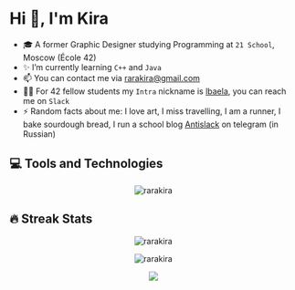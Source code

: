 # Hi 👋, I'm Kira

- 🎓 A former Graphic Designer studying Programming at `21 School`, Moscow (École 42)
- ✨ I’m currently learning `C++` and `Java`
- 📫 You can contact me via rarakira@gmail.com
- 👯‍♀️ For 42 fellow students my `Intra` nickname is [lbaela](https://profile.intra.42.fr/users/lbaela), you can reach me on `Slack`
- ⚡ Random facts about me: I love art, I miss travelling, I am a runner, I bake sourdough bread, I run a school blog [Antislack](https://t.me/antislack) on telegram (in Russian)

## 💻 Tools and Technologies
<p align="center"><img src="https://github-readme-stats.vercel.app/api/top-langs/?username=rarakira&layout=compact&theme=graywhite&hide_border=true&hide=objective-c&langs_count=6" alt="rarakira" /></p>

## 🔥 Streak Stats
<p align="center"><img src="https://github-readme-streak-stats.herokuapp.com?user=rarakira&theme=graywhite&hide_border=true&date_format=j%20M%5B%20Y%5D&ring=CCEF00&fire=FF4E15" alt="rarakira" /></p>

<p align="center"><img src="https://activity-graph.herokuapp.com/graph?username=rarakira&theme=minimal&line=CCEF00&point=FF4E15&custom_title=Recent+activity" alt="rarakira" /></p>

<p align="center">
  <img src="https://komarev.com/ghpvc/?username=rarakira&style=for-the-badge&color=CCEF00">
</p>
